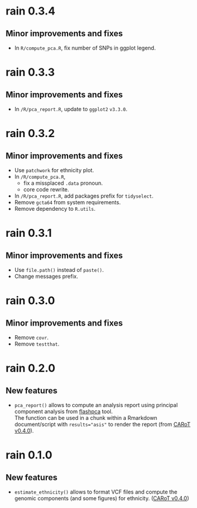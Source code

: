 # rain 0.3.4

## Minor improvements and fixes

* In `R/compute_pca.R`, fix number of SNPs in ggplot legend.

# rain 0.3.3

## Minor improvements and fixes

* In `/R/pca_report.R`, update to `ggplot2` `v3.3.0`.

# rain 0.3.2

## Minor improvements and fixes

* Use `patchwork` for ethnicity plot.
* In `/R/compute_pca.R`, 
    - fix a missplaced `.data` pronoun.
    - core code rewrite.
* In `/R/pca_report.R`, add packages prefix for `tidyselect`.
* Remove `gcta64` from system requirements.
* Remove dependency to `R.utils`.

# rain 0.3.1

## Minor improvements and fixes

* Use `file.path()` instead of `paste()`.
* Change messages prefix.

# rain 0.3.0

## Minor improvements and fixes

- Remove `covr`.
- Remove `testthat`.

# rain 0.2.0

## New features

* `pca_report()` allows to compute an analysis report using principal
    component analysis from
    [flashpca](https://github.com/gabraham/flashpca) tool.  
    The function can be used in a chunk within a Rmarkdown
    document/script with `results="asis"` to render the report 
    (from [CARoT v0.4.0](https://github.com/omicsr/CARoT/tree/v0.4.0)).

# rain 0.1.0

## New features

* `estimate_ethnicity()` allows to format VCF files and compute the
    genomic components (and some figures) for ethnicity. ([CARoT v0.4.0](https://github.com/omicsr/CARoT/tree/v0.4.0))

